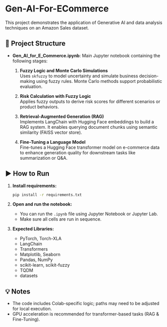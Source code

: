 # Gen-AI-For-ECommerce

This project demonstrates the application of Generative AI and data analysis techniques on an Amazon Sales dataset.

## 📂 Project Structure

- **Gen_AI_for_E_Commerce.ipynb**: Main Jupyter notebook containing the following stages:
  
  1. **Fuzzy Logic and Monte Carlo Simulations**  
     Uses `skfuzzy` to model uncertainty and simulate business decision-making using fuzzy rules. Monte Carlo methods support probabilistic evaluation.
  
  2. **Risk Calculation with Fuzzy Logic**  
     Applies fuzzy outputs to derive risk scores for different scenarios or product behaviors.

  3. **Retrieval-Augmented Generation (RAG)**  
     Implements LangChain with Hugging Face embeddings to build a RAG system. It enables querying document chunks using semantic similarity (FAISS vector store).

  4. **Fine-Tuning a Language Model**  
     Fine-tunes a Hugging Face transformer model on e-commerce data to enhance generation quality for downstream tasks like summarization or Q&A.

## ▶️ How to Run

1. **Install requirements:**
   ```bash
   pip install -r requirements.txt
   ```

2. **Open and run the notebook:**
   - You can run the `.ipynb` file using Jupyter Notebook or Jupyter Lab.
   - Make sure all cells are run in sequence.

3. **Expected Libraries:**
   - PyTorch, Torch-XLA
   - LangChain
   - Transformers
   - Matplotlib, Seaborn
   - Pandas, NumPy
   - scikit-learn, scikit-fuzzy
   - TQDM
   - datasets

## 💡 Notes

- The code includes Colab-specific logic; paths may need to be adjusted for local execution.
- GPU acceleration is recommended for transformer-based tasks (RAG & Fine-Tuning).

